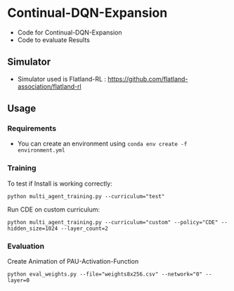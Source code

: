 
# Continual-DQN-Expansion #
- Code for Continual-DQN-Expansion 
- Code to evaluate Results
## Simulator ##

- Simulator used is Flatland-RL : https://github.com/flatland-association/flatland-rl

## Usage ##
### Requirements ###
- You can create an environment using  ```conda env create -f environment.yml```


### Training ###
To test if Install is working correctly:
```
python multi_agent_training.py --curriculum="test" 
```
Run CDE on custom curriculum:
```
python multi_agent_training.py --curriculum="custom" --policy="CDE" --hidden_size=1024 --layer_count=2
```

### Evaluation ###
Create Animation of PAU-Activation-Function 
```
python eval_weights.py --file="weights8x256.csv" --network="0" --layer=0
```
